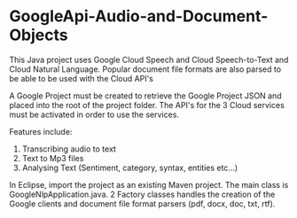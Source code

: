 # GoogleApi-Audio-and-Document-Objects
This Java project uses Google Cloud Speech and Cloud Speech-to-Text and Cloud Natural Language. Popular document file formats are also parsed to be able to be used with the Cloud API's 

A Google Project must be created to retrieve the Google Project JSON and placed into the root of the project folder.
The API's for the 3 Cloud services must be activated in order to use the services.

Features include:
1. Transcribing audio to text
2. Text to Mp3 files
3. Analysing Text (Sentiment, category, syntax, entities etc...)

In Eclipse, import the project as an existing Maven project.
The main class is	GoogleNlpApplication.java. 2 Factory classes handles the creation of the Google clients and document file format parsers (pdf, docx, doc, txt, rtf).
